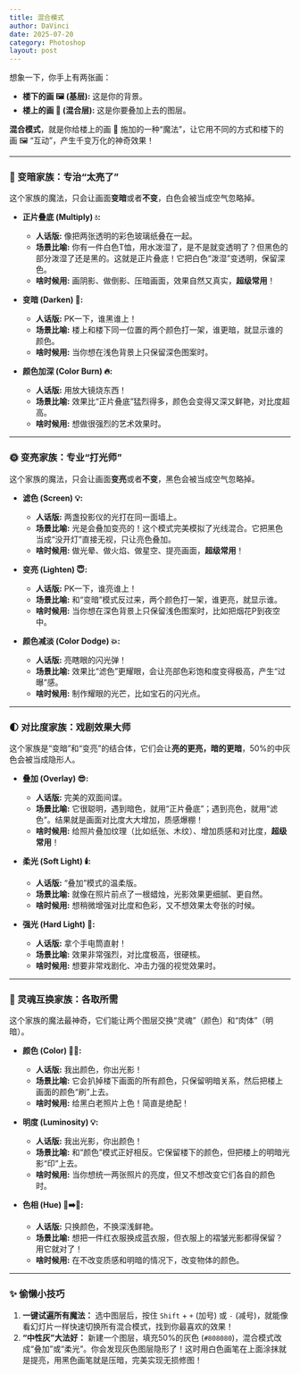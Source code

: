```yaml
---
title: 混合模式
author: DaVinci
date: 2025-07-20
category: Photoshop
layout: post
---
```



想象一下，你手上有两张画：
* **楼下的画 🖼️ (基层):** 这是你的背景。
* **楼上的画 🎨 (混合层):** 这是你要叠加上去的图层。

**混合模式**，就是你给楼上的画 🎨 施加的一种“魔法”，让它用不同的方式和楼下的画 🖼️ “互动”，产生千变万化的神奇效果！

---

### 🌚 变暗家族：专治“太亮了”

这个家族的魔法，只会让画面**变暗**或者**不变**，白色会被当成空气忽略掉。
* **正片叠底 (Multiply) 💧:**
    * **人话版:** 像把两张透明的彩色玻璃纸叠在一起。
    * **场景比喻:** 你有一件白色T恤，用水泼湿了，是不是就变透明了？但黑色的部分泼湿了还是黑的。这就是正片叠底！它把白色“泼湿”变透明，保留深色。
    * **啥时候用:** 画阴影、做倒影、压暗画面，效果自然又真实，**超级常用**！

* **变暗 (Darken) 🥊:**
    * **人话版:** PK一下，谁黑谁上！
    * **场景比喻:** 楼上和楼下同一位置的两个颜色打一架，谁更暗，就显示谁的颜色。
    * **啥时候用:** 当你想在浅色背景上只保留深色图案时。

* **颜色加深 (Color Burn) 🔥:**
    * **人话版:** 用放大镜烧东西！
    * **场景比喻:** 效果比“正片叠底”猛烈得多，颜色会变得又深又鲜艳，对比度超高。
    * **啥时候用:** 想做很强烈的艺术效果时。

---

### 🌞 变亮家族：专业“打光师”

这个家族的魔法，只会让画面**变亮**或者**不变**，黑色会被当成空气忽略掉。
* **滤色 (Screen) 💡:**
    * **人话版:** 两盏投影仪的光打在同一面墙上。
    * **场景比喻:** 光是会叠加变亮的！这个模式完美模拟了光线混合。它把黑色当成“没开灯”直接无视，只让亮色叠加。
    * **啥时候用:** 做光晕、做火焰、做星空、提亮画面，**超级常用**！

* **变亮 (Lighten) 😇:**
    * **人话版:** PK一下，谁亮谁上！
    * **场景比喻:** 和“变暗”模式反过来，两个颜色打一架，谁更亮，就显示谁。
    * **啥时候用:** 当你想在深色背景上只保留浅色图案时，比如把烟花P到夜空中。

* **颜色减淡 (Color Dodge) 💥:**
    * **人话版:** 亮瞎眼的闪光弹！
    * **场景比喻:** 效果比“滤色”更耀眼，会让亮部色彩饱和度变得极高，产生“过曝”感。
    * **啥时候用:** 制作耀眼的光芒，比如宝石的闪光点。

---

### 🌓 对比度家族：戏剧效果大师

这个家族是“变暗”和“变亮”的结合体，它们会让**亮的更亮，暗的更暗**，50%的中灰色会被当成隐形人。
* **叠加 (Overlay) 😎:**
    * **人话版:** 完美的双面间谍。
    * **场景比喻:** 它很聪明，遇到暗色，就用“正片叠底”；遇到亮色，就用“滤色”。结果就是画面对比度大大增加，质感爆棚！
    * **啥时候用:** 给照片叠加纹理（比如纸张、木纹）、增加质感和对比度，**超级常用**！

* **柔光 (Soft Light) 🕯️:**
    * **人话版:** “叠加”模式的温柔版。
    * **场景比喻:** 就像在照片前点了一根蜡烛，光影效果更细腻、更自然。
    * **啥时候用:** 想稍微增强对比度和色彩，又不想效果太夸张的时候。

* **强光 (Hard Light) 🔦:**
    * **人话版:** 拿个手电筒直射！
    * **场景比喻:** 效果非常强烈，对比度极高，很硬核。
    * **啥时候用:** 想要非常戏剧化、冲击力强的视觉效果时。

---

### 🎨 灵魂互换家族：各取所需

这个家族的魔法最神奇，它们能让两个图层交换“灵魂”（颜色）和“肉体”（明暗）。
* **颜色 (Color) 👩‍🎨:**
    * **人话版:** 我出颜色，你出光影！
    * **场景比喻:** 它会扒掉楼下画面的所有颜色，只保留明暗关系，然后把楼上画面的颜色“刷”上去。
    * **啥时候用:** 给黑白老照片上色！简直是绝配！

* **明度 (Luminosity) 💡:**
    * **人话版:** 我出光影，你出颜色！
    * **场景比喻:** 和“颜色”模式正好相反。它保留楼下的颜色，但把楼上的明暗光影“印”上去。
    * **啥时候用:** 当你想统一两张照片的亮度，但又不想改变它们各自的颜色时。

* **色相 (Hue) 🚗➡️🚙:**
    * **人话版:** 只换颜色，不换深浅鲜艳。
    * **场景比喻:** 想把一件红衣服换成蓝衣服，但衣服上的褶皱光影都得保留？用它就对了！
    * **啥时候用:** 在不改变质感和明暗的情况下，改变物体的颜色。

---

### ✨ 偷懒小技巧

1.  **一键试遍所有魔法：** 选中图层后，按住 `Shift` + `+` (加号) 或 `-` (减号)，就能像看幻灯片一样快速切换所有混合模式，找到你最喜欢的效果！
2.  **“中性灰”大法好：** 新建一个图层，填充50%的灰色 (`#808080`)，混合模式改成“叠加”或“柔光”。你会发现灰色图层隐形了！这时用白色画笔在上面涂抹就是提亮，用黑色画笔就是压暗，完美实现无损修图！

